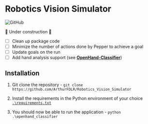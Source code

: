 # Robotics Vision Simulator

![GitHub](https://img.shields.io/github/license/ArthurFDLR/Robotics_Vision_Simulator)

🚧 Under construction 🚧

- [ ] Clean up package code
- [ ] Minimize the number of actions done by Pepper to achieve a goal
- [ ] Update goals on the run
- [ ] Add hand analysis support (see [**OpenHand-Classifier**](https://github.com/ArthurFDLR/OpenHand-Classifier))

## Installation

1. Git clone the repository - `git clone https://github.com/ArthurFDLR/Robotics_Vision_Simulator`

2. Install the requirements in the Python environment of your choice [`.\requirements.txt`](https://github.com/ArthurFDLR/Robotics_Vision_Simulator/blob/master/requirements.txt)

3. You should now be able to run the application - `python .\openhand_classifier`
